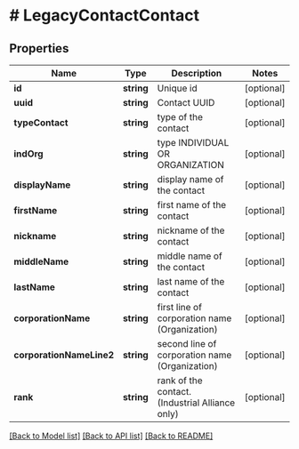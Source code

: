 # # LegacyContactContact

## Properties

Name | Type | Description | Notes
------------ | ------------- | ------------- | -------------
**id** | **string** | Unique id | [optional]
**uuid** | **string** | Contact UUID | [optional]
**typeContact** | **string** | type of the contact | [optional]
**indOrg** | **string** | type INDIVIDUAL OR ORGANIZATION | [optional]
**displayName** | **string** | display name of the contact | [optional]
**firstName** | **string** | first name of the contact | [optional]
**nickname** | **string** | nickname of the contact | [optional]
**middleName** | **string** | middle name of the contact | [optional]
**lastName** | **string** | last name of the contact | [optional]
**corporationName** | **string** | first line of corporation name (Organization) | [optional]
**corporationNameLine2** | **string** | second line of corporation name (Organization) | [optional]
**rank** | **string** | rank of the contact. (Industrial Alliance only) | [optional]

[[Back to Model list]](../../README.md#models) [[Back to API list]](../../README.md#endpoints) [[Back to README]](../../README.md)
